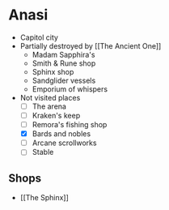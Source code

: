 # Anasi

* Capitol city
* Partially destroyed by [[The Ancient One]]
  * Madam Sapphira's
  * Smith & Rune shop
  * Sphinx shop
  * Sandglider vessels
  * Emporium of whispers
* Not visited places
  * [ ] The arena
  * [ ] Kraken's keep
  * [ ] Remora's fishing shop
  * [x] Bards and nobles
  * [ ] Arcane scrollworks
  * [ ] Stable

## Shops

* [[The Sphinx]]